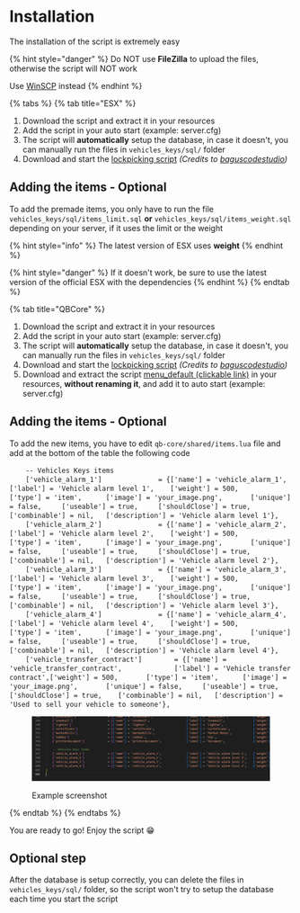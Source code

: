 # Installation

The installation of the script is extremely easy

{% hint style="danger" %}
Do NOT use **FileZilla** to upload the files, otherwise the script will NOT work

Use [WinSCP](https://winscp.net/eng/download.php) instead
{% endhint %}

{% tabs %}
{% tab title="ESX" %}
1. Download the script and extract it in your resources
2. Add the script in your auto start (example: server.cfg)
3. The script will **automatically** setup the database, in case it doesn't, you can manually run the files in `vehicles_keys/sql/` folder
4. Download and start the [lockpicking script](https://github.com/baguscodestudio/lockpick) _(Credits to_ [_baguscodestudio_](https://github.com/baguscodestudio/lockpick)_)_

## Adding the items - Optional

To add the premade items, you only have to run the file `vehicles_keys/sql/items_limit.sql` **or** `vehicles_keys/sql/items_weight.sql` depending on your server, if it uses the limit or the weight

{% hint style="info" %}
The latest version of ESX uses **weight**
{% endhint %}

{% hint style="danger" %}
If it doesn't work, be sure to use the latest version of the official ESX with the dependencies
{% endhint %}
{% endtab %}

{% tab title="QBCore" %}
1. Download the script and extract it in your resources
2. Add the script in your auto start (example: server.cfg)
3. The script will **automatically** setup the database, in case it doesn't, you can manually run the files in `vehicles_keys/sql/` folder
4. Download and start the [lockpicking script](https://github.com/baguscodestudio/lockpick) _(Credits to_ [_baguscodestudio_](https://github.com/baguscodestudio/lockpick)_)_
5. Download and extract the script [menu\_default (clickable link)](https://drive.google.com/file/d/1Ezz-d50NIKQZeZJ-RgyclvNG7qC4Nfu8/view?usp=sharing) in your resources, **without renaming it**, and add it to auto start (example: server.cfg)

## Adding the items - Optional

To add the new items, you have to edit `qb-core/shared/items.lua` file and add at the bottom of the table the following code

```
	-- Vehicles Keys items
	['vehicle_alarm_1'] 			 = {['name'] = 'vehicle_alarm_1', 				['label'] = 'Vehicle alarm level 1',	['weight'] = 500, 		['type'] = 'item', 		['image'] = 'your_image.png',		['unique'] = false,		['useable'] = true, 	['shouldClose'] = true,	   ['combinable'] = nil,   ['description'] = 'Vehicle alarm level 1'},
	['vehicle_alarm_2'] 			 = {['name'] = 'vehicle_alarm_2', 				['label'] = 'Vehicle alarm level 2',	['weight'] = 500, 		['type'] = 'item', 		['image'] = 'your_image.png', 		['unique'] = false,		['useable'] = true, 	['shouldClose'] = true,	   ['combinable'] = nil,   ['description'] = 'Vehicle alarm level 2'},
	['vehicle_alarm_3'] 			 = {['name'] = 'vehicle_alarm_3', 				['label'] = 'Vehicle alarm level 3',	['weight'] = 500, 		['type'] = 'item', 		['image'] = 'your_image.png', 		['unique'] = false,		['useable'] = true, 	['shouldClose'] = true,	   ['combinable'] = nil,   ['description'] = 'Vehicle alarm level 3'},
	['vehicle_alarm_4'] 			 = {['name'] = 'vehicle_alarm_4', 				['label'] = 'Vehicle alarm level 4',	['weight'] = 500, 		['type'] = 'item', 		['image'] = 'your_image.png', 		['unique'] = false,		['useable'] = true, 	['shouldClose'] = true,	   ['combinable'] = nil,   ['description'] = 'Vehicle alarm level 4'},
	['vehicle_transfer_contract'] 		 = {['name'] = 'vehicle_transfer_contract', 			['label'] = 'Vehicle transfer contract',['weight'] = 500, 		['type'] = 'item', 		['image'] = 'your_image.png', 		['unique'] = false,		['useable'] = true, 	['shouldClose'] = true,	   ['combinable'] = nil,   ['description'] = 'Used to sell your vehicle to someone'},
```

<figure><img src="../.gitbook/assets/qb_core_vehicles_keys_items.png" alt=""><figcaption><p>Example screenshot</p></figcaption></figure>
{% endtab %}
{% endtabs %}

You are ready to go! Enjoy the script 😁

## Optional step

After the database is setup correctly, you can delete the files in `vehicles_keys/sql/` folder, so the script won't try to setup the database each time you start the script
